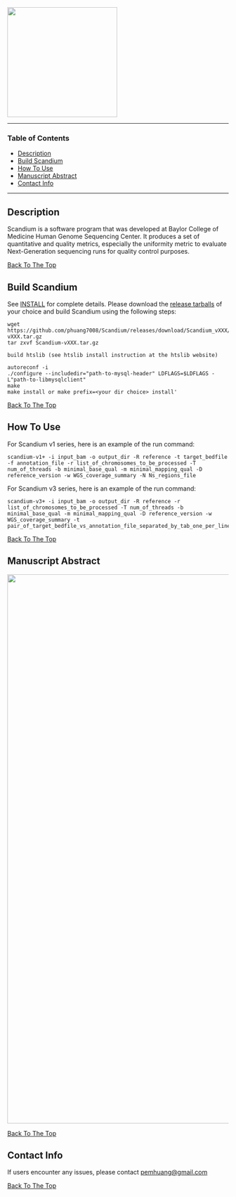 <img src="BCM-HGSC-logo.png" width=250>

---

### Table of Contents

- [Description](#description)
- [Build Scandium](#build-scandium)
- [How To Use](#how-to-use)
- [Manuscript Abstract](#Manuscript-Abstract)
- [Contact Info](#Contact-Info)

---

## Description

Scandium is a software program that was developed at Baylor College of Medicine Human Genome Sequencing Center. It produces a set of quantitative and quality metrics, especially the uniformity metric to evaluate Next-Generation sequencing runs for quality control purposes.

[Back To The Top](#Table-of-Contents)

## Build Scandium

See [INSTALL](INSTALL) for complete details. Please download the [release tarballs](https://github.com/phuang7008/kaggle/releases) of your choice and build Scandium using the following steps:

    wget https://github.com/phuang7008/Scandium/releases/download/Scandium_vXXX/Scandium-vXXX.tar.gz
    tar zxvf Scandium-vXXX.tar.gz 

    build htslib (see htslib install instruction at the htslib website)
    
    autoreconf -i
    ./configure --includedir="path-to-mysql-header" LDFLAGS=$LDFLAGS -L"path-to-libmysqlclient"
    make
    make install or make prefix=<your dir choice> install'

[Back To The Top](#Table-of-Contents)

## How To Use

For Scandium v1 series, here is an example of the run command: 

    scandium-v1+ -i input_bam -o output_dir -R reference -t target_bedfile -f annotation_file -r list_of_chromosomes_to_be_processed -T num_of_threads -b minimal_base_qual -m minimal_mapping_qual -D reference_version -w WGS_coverage_summary -N Ns_regions_file

For Scandium v3 series, here is an example of the run command: 

    scandium-v3+ -i input_bam -o output_dir -R reference -r list_of_chromosomes_to_be_processed -T num_of_threads -b minimal_base_qual -m minimal_mapping_qual -D reference_version -w WGS_coverage_summary -t pair_of_target_bedfile_vs_annotation_file_separated_by_tab_one_per_line

[Back To The Top](#Table-of-Contents)

## Manuscript Abstract

<img src="Scandium_Abstract_new.png" width=1250>

[Back To The Top](#Table-of-Contents)

## Contact Info

If users encounter any issues, please contact pemhuang@gmail.com

[Back To The Top](#Table-of-Contents)
